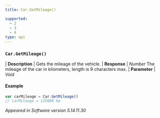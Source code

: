 ```yaml
---
title: Car.GetMileage()

supported:
  - 2
  - 3
  - 4
type: api
---
```


### `Car.GetMileage()`

| **Description** | Gets the mileage of the vehicle.
| **Response** | *Number*  The mileage of the car in kilometers, length is 9 characters max.
| **Parameter**   | *Void*

#### Example

```javascript
var carMileage = Car.GetMileage()
// carMileage = 125000 km
```

*Appeared in Software version 5.14.11.30*